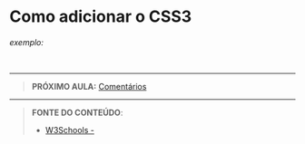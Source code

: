 # Como adicionar o CSS3





###### exemplo:

``` css
```





***

> **PRÓXIMO AULA:** [Comentários](../1.6-comentarios)

***


> **FONTE DO CONTEÚDO**:
>
> - [W3Schools - ]()
